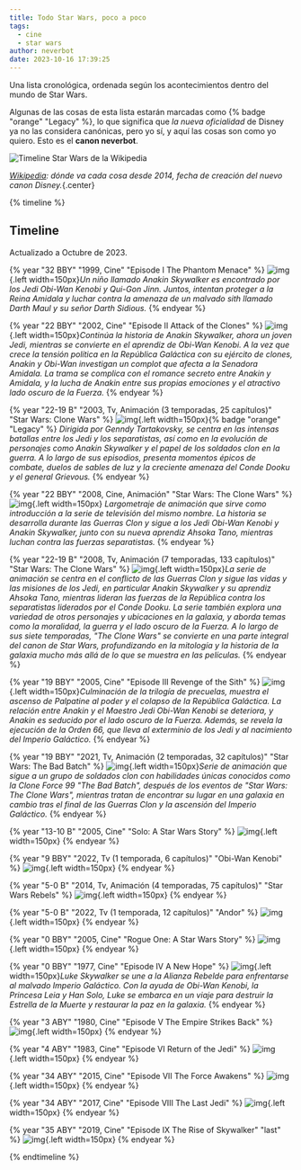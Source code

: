 ```yaml
---
title: Todo Star Wars, poco a poco
tags:
  - cine
  - star wars
author: neverbot
date: 2023-10-16 17:39:25
---
```


Una lista cronológica, ordenada según los acontecimientos dentro del mundo de Star Wars. 

Algunas de las cosas de esta lista estarán marcadas como {% badge "orange" "Legacy" %}, lo que significa que _la nueva oficialidad_ de Disney ya no las considera canónicas, pero yo sí, y aquí las cosas son como yo quiero. Esto es el **canon neverbot**.

![Timeline Star Wars de la Wikipedia](./index/star-wars-timeline-wikipedia.png)

*[Wikipedia](https://en.wikipedia.org/wiki/Star_Wars#Fictional_timeline): dónde va cada cosa desde 2014, fecha de creación del nuevo canon Disney.*{.center}

{% timeline %}

## Timeline

Actualizado a Octubre de 2023.

{% year "32 BBY" "1999, Cine" "Episode I The Phantom Menace" %}
![img](./index/50711-star-wars-episode-i-the-phantom-menace-0-230-0-345-crop.jpg){.left width=150px}*Un niño llamado Anakin Skywalker es encontrado por los Jedi Obi-Wan Kenobi y Qui-Gon Jinn. Juntos, intentan proteger a la Reina Amidala y luchar contra la amenaza de un malvado sith llamado Darth Maul y su señor Darth Sidious.*
{% endyear %}

{% year "22 BBY" "2002, Cine" "Episode II Attack of the Clones" %}
![img](./index/50710-star-wars-episode-ii-attack-of-the-clones-0-230-0-345-crop.jpg){.left width=150px}*Continúa la historia de Anakin Skywalker, ahora un joven Jedi, mientras se convierte en el aprendiz de Obi-Wan Kenobi. A la vez que crece la tensión política en la República Galáctica con su ejército de clones, Anakin y Obi-Wan investigan un complot que afecta a la Senadora Amidala. La trama se complica con el romance secreto entre Anakin y Amidala, y la lucha de Anakin entre sus propias emociones y el atractivo lado oscuro de la Fuerza.*
{% endyear %}

{% year "22-19 B" "2003, Tv, Animación (3 temporadas, 25 capítulos)" "Star Wars: Clone Wars" %}
![img](./index/2lsuke69bRdyB1sxtKmavtwkc35.jpg){.left width=150px}{% badge "orange" "Legacy" %} *Dirigida por Genndy Tartakovsky, se centra en las intensas batallas entre los Jedi y los separatistas, así como en la evolución de personajes como Anakin Skywalker y el papel de los soldados clon en la guerra. A lo largo de sus episodios, presenta momentos épicos de combate, duelos de sables de luz y la creciente amenaza del Conde Dooku y el general Grievous.*
{% endyear %}

{% year "22 BBY" "2008, Cine, Animación" "Star Wars: The Clone Wars" %}
![img](./index/MV5BYTJiYTMyMGEtNjE0Zi00MzczLWI3ZWYtMmFkMDk0NWVjZGYzXkEyXkFqcGdeQXVyMTEyNzgwMDUw._V1_QL75_UY562_CR2,0,380,562_.jpg){.left width=150px} *Largometraje de animación que sirve como introducción a la serie de televisión del mismo nombre. La historia se desarrolla durante las Guerras Clon y sigue a los Jedi Obi-Wan Kenobi y Anakin Skywalker, junto con su nueva aprendiz Ahsoka Tano, mientras luchan contra las fuerzas separatistas.*
{% endyear %}

{% year "22-19 B" "2008, Tv, Animación (7 temporadas, 133 capítulos)" "Star Wars: The Clone Wars" %}
![img](./index/e1nWfnnCVqxS2LeTO3dwGyAsG2V.jpg){.left width=150px}*La serie de animación se centra en el conflicto de las Guerras Clon y sigue las vidas y las misiones de los Jedi, en particular Anakin Skywalker y su aprendiz Ahsoka Tano, mientras lideran las fuerzas de la República contra los separatistas liderados por el Conde Dooku. La serie también explora una variedad de otros personajes y ubicaciones en la galaxia, y aborda temas como la moralidad, la guerra y el lado oscuro de la Fuerza. A lo largo de sus siete temporadas, "The Clone Wars" se convierte en una parte integral del canon de Star Wars, profundizando en la mitología y la historia de la galaxia mucho más allá de lo que se muestra en las películas.*
{% endyear %}

{% year "19 BBY" "2005, Cine" "Episode III Revenge of the Sith" %}
![img](./index/50709-star-wars-episode-iii-revenge-of-the-sith-0-230-0-345-crop.jpg){.left width=150px}*Culminación de la trilogía de precuelas, muestra el ascenso de Palpatine al poder y el colapso de la República Galáctica. La relación entre Anakin y el Maestro Jedi Obi-Wan Kenobi se deteriora, y Anakin es seducido por el lado oscuro de la Fuerza. Además, se revela la ejecución de la Orden 66, que lleva al exterminio de los Jedi y al nacimiento del Imperio Galáctico.*
{% endyear %}

{% year "19 BBY" "2021, Tv, Animación (2 temporadas, 32 capítulos)" "Star Wars: The Bad Batch" %}
![img](./index/5Q6z9bjy8dHKA5T8kNmCd8hj6Gl.jpg){.left width=150px}*Serie de animación que sigue a un grupo de soldados clon con habilidades únicas conocidos como la Clone Force 99 "The Bad Batch", después de los eventos de "Star Wars: The Clone Wars", mientras tratan de encontrar su lugar en una galaxia en cambio tras el final de las Guerras Clon y la ascensión del Imperio Galáctico.*
{% endyear %}

{% year "13-10 B" "2005, Cine" "Solo: A Star Wars Story" %}
![img](./index/278668-solo-a-star-wars-story-0-230-0-345-crop.jpg){.left width=150px}
{% endyear %}

{% year "9 BBY" "2022, Tv (1 temporada, 6 capítulos)" "Obi-Wan Kenobi" %}
![img](./index/qJRB789ceLryrLvOKrZqLKr2CGf.jpg){.left width=150px}
{% endyear %}

{% year "5-0 B" "2014, Tv, Animación (4 temporadas, 75 capítulos)" "Star Wars Rebels" %}
![img](./index/vOUxo5sfXyQPIoF8rtYK1OVVBPi.jpg){.left width=150px}
{% endyear %}

{% year "5-0 B" "2022, Tv (1 temporada, 12 capítulos)" "Andor" %}
![img](./index/59SVNwLfoMnZPPB6ukW6dlPxAdI.jpg){.left width=150px}
{% endyear %}

{% year "0 BBY" "2005, Cine" "Rogue One: A Star Wars Story" %}
![img](./index/258128-rogue-one-a-star-wars-story-0-230-0-345-crop.jpg){.left width=150px}
{% endyear %}

{% year "0 BBY" "1977, Cine" "Episode IV A New Hope" %}
![img](./index/2706-star-wars-0-230-0-345-crop.jpg){.left width=150px}*Luke Skywalker se une a la Alianza Rebelde para enfrentarse al malvado Imperio Galáctico. Con la ayuda de Obi-Wan Kenobi, la Princesa Leia y Han Solo, Luke se embarca en un viaje para destruir la Estrella de la Muerte y restaurar la paz en la galaxia.*
{% endyear %}

{% year "3 ABY" "1980, Cine" "Episode V The Empire Strikes Back" %}
![img](./index/7BuH8itoSrLExs2YZSsM01Qk2no-0-230-0-345-crop.jpg){.left width=150px}
{% endyear %}

{% year "4 ABY" "1983, Cine" "Episode VI Return of the Jedi" %}
![img](./index/5wDrNqePjb5SOucrWQwiFu340vv-0-230-0-345-crop.jpg){.left width=150px}
{% endyear %}

{% year "34 ABY" "2015, Cine" "Episode VII The Force Awakens" %}
![img](./index/g2mqdMU3jaz6uEosF5aqJgbw7e9-0-230-0-345-crop.jpg){.left width=150px}
{% endyear %}

{% year "34 ABY" "2017, Cine" "Episode VIII The Last Jedi" %}
![img](./index/47zTsc9gkruDmDssiCqyZTxdOla-0-230-0-345-crop.jpg){.left width=150px}
{% endyear %}

{% year "35 ABY" "2019, Cine" "Episode IX The Rise of Skywalker" "last" %}
![img](./index/131984-star-wars-the-rise-of-skywalker-0-230-0-345-crop.jpg){.left width=150px}
{% endyear %}

{% endtimeline %}
